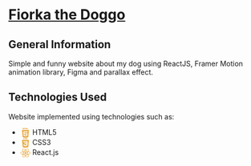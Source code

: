 # [Fiorka the Doggo](https://fiorka-the-doggo.netlify.app/)

## General Information

Simple and funny website about my dog using ReactJS, Framer Motion animation library, Figma and parallax effect.

## Technologies Used

Website implemented using technologies such as:

+ <img align="center" alt="HTML5 logo" width="20px" src="./src/images/html5Logo.svg" /> HTML5
+ <img align="center" alt="CSS3 logo" width="20px" src="./src/images/css3Logo.svg" /> CSS3
+ <img align="center" alt="React logo" width="20px" height="20px" src="./src/images/reactLogo.svg" /> React.js


